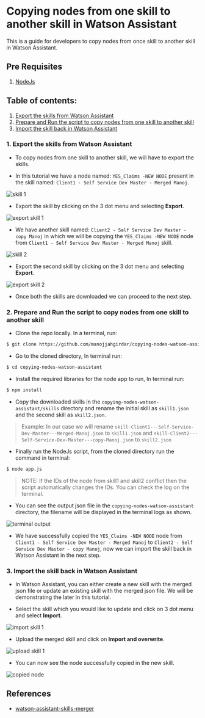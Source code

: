 # Copying nodes from one skill to another skill in Watson Assistant

This is a guide for developers to copy nodes from once skill to another skill in Watson Assistant.

## Pre Requisites
1. [NodeJs](https://nodejs.org/en/)

## Table of contents:

1. [Export the skills from Watson Assistant](#1-export-the-skills-from-watson-assistant)
2. [Prepare and Run the script to copy nodes from one skill to another skill](#2-prepare-and-run-the-script-to-copy-nodes-from-one-skill-to-another-skill)
3. [Import the skill back in Watson Assistant](#3-import-the-skill-back-in-watson-assistant)

### 1. Export the skills from Watson Assistant

- To copy nodes from one skill to another skill, we will have to export the skills. 

- In this tutorial we have a node named: `YES_Claims -NEW NODE` present in the skill named: `Client1 - Self Service Dev Master - Merged Manoj`.

![skill 1](doc/source/images/skill1.png)

- Export the skill by clicking on the 3 dot menu and selecting **Export**.

![export skill 1](doc/source/images/exportSkill1.png)

- We have another skill named: `Client2 - Self Service Dev Master - copy Manoj` in which we will be copying the `YES_Claims -NEW NODE` node from `Client1 - Self Service Dev Master - Merged Manoj` skill.

![skill 2](doc/source/images/skill2.png)

- Export the second skill by clicking on the 3 dot menu and selecting **Export**.

![export skill 2](doc/source/images/exportSkill2.png)

- Once both the skills are downloaded we can proceed to the next step.


### 2. Prepare and Run the script to copy nodes from one skill to another skill

- Clone the repo locally. In a terminal, run:
```bash
$ git clone https://github.com/manojjahgirdar/copying-nodes-watson-assistant.git
```

- Go to the cloned directory, In terminal run:
```bash
$ cd copying-nodes-watson-assistant
```

- Install the required libraries for the node app to run, In terminal run:
```bash
$ npm install
``` 

- Copy the downloaded skills in the `copying-nodes-watson-assistant/skills` directory and rename the initial skill as `skill1.json` and the second skill as `skill2.json`.

>Example: In our case we will rename `skill-Client1---Self-Service-Dev-Master---Merged-Manoj.json` to `skill1.json` and `skill-Client2---Self-Service-Dev-Master---copy-Manoj.json` to `skill2.json`

- Finally run the NodeJs script, from the cloned directory run the command in terminal:
```bash
$ node app.js
```

>NOTE: If the IDs of the node from skill1 and skill2 conflict then the script automatically changes the IDs. You can check the log on the terminal.

- You can see the output json file in the `copying-nodes-watson-assistant` directory, the filename will be displayed in the terminal logs as shown. 

![terminal output](doc/source/images/terminal.png)

- We have successfully copied the `YES_Claims -NEW NODE` node from `Client1 - Self Service Dev Master - Merged Manoj` to `Client2 - Self Service Dev Master - copy Manoj`, now we can import the skill back in Watson Assistant in the next step. 

### 3. Import the skill back in Watson Assistant

- In Watson Assistant, you can either create a new skill with the merged json file or update an existing skill with the merged json file. We will be demonstrating the later in this tutorial.

- Select the skill which you would like to update and click on 3 dot menu and select **Import**.

![import skill 1](doc/source/images/importSkill.png)

- Upload the merged skill and click on **Import and overwrite**.

![upload skill 1](doc/source/images/uploadSkill.png)

- You can now see the node successfully copied in the new skill.

![copied node](doc/source/images/copiedNode.png)

## References

- [watson-assistant-skills-merger](https://github.com/tomiwaog/watson-assistant-skills-merger)


